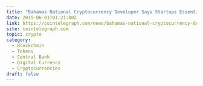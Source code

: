 ```yaml
---
title: "Bahamas National Cryptocurrency Developer Says Startups Essential for Adoption"
date: 2019-06-01T01:21:00Z
link: https://cointelegraph.com/news/bahamas-national-cryptocurrency-developer-says-startups-essential-for-adoption?utm_medium=RSS&utm_source=hune
site: cointelegraph.com
topic: crypto
category:
  - Blockchain
  - Tokens
  - Central Bank
  - Digital Currency
  - Cryptocurrencies
draft: false
---
```


